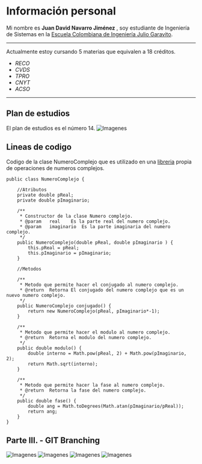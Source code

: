 
# Información personal 
Mi nombre es **Juan David Navarro Jiménez** , soy estudiante de
Ingeniería de Sistemas en la [Escuela Colombiana de Ingeniería Julio Garavito](https://www.escuelaing.edu.co/es/). 

---

Actualmente estoy cursando 5 materias que equivalen a 18 créditos.
-	*RECO*
-	*CVDS*
-	*TPRO*
-	*CNYT*
-	*ACSO*

---

## Plan de estudios
El plan de estudios es el número 14.
![Imagenes](https://github.com/JuanNavarroJ/Laboratorio1-Introduccion-GIT/blob/master/Juan%20David%20Navarro%20Jimenez/Img/PlanDeEstudios.PNG)

## Lineas de codigo
Codigo de la clase NumeroComplejo que es utilizado en una [libreria](https://github.com/JuanNavarroJ/LibreriaCNYT) propia
de operaciones de numeros complejos. 
```	
public class NumeroComplejo {
	
	//Atributos
	private double pReal;
	private double pImaginario;
	
	/**
	 * Constructor de la clase Numero complejo.
	 * @param	real	Es la parte real del numero complejo.
	 * @param	imaginario	Es la parte imaginaria del numero complejo.
	 */
	public NumeroComplejo(double pReal, double pImaginario ) {
		this.pReal = pReal;
		this.pImaginario = pImaginario;
	}
	
	//Metodos
	
	/**
	 * Metodo que permite hacer el conjugado al numero complejo.
	 * @return	Retorna El conjugado del numero complejo que es un nuevo numero complejo.
	 */
	public NumeroComplejo conjugado() {
		return new NumeroComplejo(pReal, pImaginario*-1);
	}
	
	/**
	 * Metodo que permite hacer el modulo al numero complejo.
	 * @return	Retorna el modulo del numero complejo.
	 */
	public double modulo() {
		double interno = Math.pow(pReal, 2) + Math.pow(pImaginario, 2);
		return Math.sqrt(interno);
	}
	
	/**
	 * Metodo que permite hacer la fase al numero complejo.
	 * @return	Retorna la fase del numero complejo.
	 */
	public double fase() {
		double ang = Math.toDegrees(Math.atan(pImaginario/pReal));
		return ang;
	}
}
```

## Parte III. - GIT Branching
![Imagenes](https://github.com/JuanNavarroJ/Laboratorio1-Introduccion-GIT/blob/master/Juan%20David%20Navarro%20Jimenez/Img/GitCon.PNG)
![Imagenes](https://github.com/JuanNavarroJ/Laboratorio1-Introduccion-GIT/blob/master/Juan%20David%20Navarro%20Jimenez/Img/Git1.PNG)
![Imagenes](https://github.com/JuanNavarroJ/Laboratorio1-Introduccion-GIT/blob/master/Juan%20David%20Navarro%20Jimenez/Img/Git2.PNG)
![Imagenes](https://github.com/JuanNavarroJ/Laboratorio1-Introduccion-GIT/blob/master/Juan%20David%20Navarro%20Jimenez/Img/Git3.PNG)